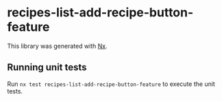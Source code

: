 # recipes-list-add-recipe-button-feature

This library was generated with [Nx](https://nx.dev).

## Running unit tests

Run `nx test recipes-list-add-recipe-button-feature` to execute the unit tests.
